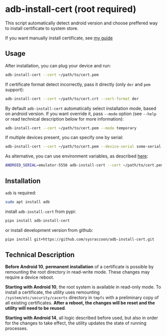 # adb-install-cert (root required)

This script automatically detect android version and choose preffered way to install certificate to system store.

If you want manually install certificate, see [my guide](https://gist.github.com/sysraccoon/d3169c9ac557ef0a12aa5aab1b3c883a)

## Usage

After installation, you can plug your device and run:

```sh
adb-install-cert --cert ~/path/to/cert.pem
```

If certificate format detect incorrectly, pass it directly (only `der` and `pem` support):
```sh
adb-install-cert --cert ~/path/to/cert.crt --cert-format der
```

By default `adb-install-cert` automatically select installation mode, based on android version.
If you want override it, pass `--mode` option (see `--help` or read technical description below for more information):
```sh
adb-install-cert --cert ~/path/to/cert.pem --mode temporary
```

If multiple devices present, you can specify one by serial:

```sh
adb-install-cert --cert ~/path/to/cert.pem --device-serial some-serial
```

As alternative, you can use environment variables, as described [here](https://github.com/openatx/adbutils?tab=readme-ov-file#environment):

```sh
ANDROID_SERIAL=emulator-5556 adb-install-cert --cert ~/path/to/cert.pem
```

## Installation

`adb` is required:
```sh
sudo apt install adb
```

install `adb-install-cert` from pypi:
```sh
pipx install adb-install-cert
```

or install development version from github:
```sh
pipx install git+https://github.com/sysraccoon/adb-install-cert.git
```

## Technical Description

**Before Android 10**, **permanent installation** of a certificate is possible by remounting the root directory in read-write mode. These changes may require a device reboot.

**Starting with Android 10**, the root system is available in read-only mode. To install a certificate, the utility uses remounting `/system/etc/security/cacerts` directory in `tmpfs` with a preliminary copy of all existing certificates. **After a reboot, the changes will be reset and the utility will need to be reused**.

**Starting with Android 14**, all logic described before used, but also in order for the changes to take effect, the utility updates the state of running processes.
